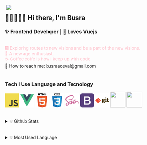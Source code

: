 <img src="https://media.giphy.com/media/L1R1tvI9svkIWwpVYr/giphy.gif" align="right" width="500">

## 👷🏻‍♀️👋🏻 Hi there, I'm Busra 
### ✨ Frontend Developer | 💙 Loves Vuejs 
</br> 
<font color="pink">🎆 Exploring routes to new visions and be a part of the new visions. </font>
</br>
<font color="pink"> 🧐 A new age enthusiast. </font>
</br>
<font color="pink">☕ Coffee coffe is how I keep up with code</font>
</br>
📩 How to reach me: busraaceval@gmail.com
</br>
</br>

### Tech I Use Language and Tecnology
<summary>
<img src="https://raw.githubusercontent.com/github/explore/80688e429a7d4ef2fca1e82350fe8e3517d3494d/topics/javascript/javascript.png" width="45" height="45">
<img src="https://raw.githubusercontent.com/github/explore/80688e429a7d4ef2fca1e82350fe8e3517d3494d/topics/vue/vue.png" width="45" height="45">
<img src="https://raw.githubusercontent.com/github/explore/80688e429a7d4ef2fca1e82350fe8e3517d3494d/topics/html/html.png" width="45" height="45">
<img src="https://raw.githubusercontent.com/github/explore/80688e429a7d4ef2fca1e82350fe8e3517d3494d/topics/css/css.png" width="45" height="45">
<img src="https://raw.githubusercontent.com/github/explore/80688e429a7d4ef2fca1e82350fe8e3517d3494d/topics/sass/sass.png" width="45" height="45">
<img src="https://raw.githubusercontent.com/github/explore/80688e429a7d4ef2fca1e82350fe8e3517d3494d/topics/bootstrap/bootstrap.png" width="45" height="45">
<img src="https://raw.githubusercontent.com/github/explore/80688e429a7d4ef2fca1e82350fe8e3517d3494d/topics/git/git.png" width="45" height="45"> 
 <img src="https://upload.wikimedia.org/wikipedia/commons/9/93/MongoDB_Logo.svg" width="50" height="50"> 
 <img src="https://www.google.com/search?q=slack&sa=X&hl=en&sxsrf=APq-WBuexSAns3FXMzIaXfNhlYg7qCHgDw:1648847871766&tbm=isch&source=iu&ictx=1&vet=1&fir=uUgJoD5qjmsB6M%252CxwZ2O08AN4HIvM%252C%252Fm%252F0zdp3l0%253BexyhyfAu5V_OpM%252Ca4ufukUJUUHheM%252C_%253BQoKmAGEaWmXe_M%252CF857Lsaz6sVBlM%252C_%253BRSqKujCWsXVPcM%252CUxK5A6H9H-lVBM%252C_%253BS1U8yxES-kGdzM%252C5hESVVXeNtyWRM%252C_%253BVOomv1Dw2c_6aM%252C5hESVVXeNtyWRM%252C_%253Bvb6qmI-8__pmYM%252CpaK3ga2d0TRviM%252C_%253Bd--JQMOdw4f_tM%252CLKJNQr-Kjt5RtM%252C_%253Bm0xnlyzjgrdTjM%252C1q08PIwDylGtwM%252C_%253B-dINRX18WyHTyM%252C9pR6iXHiKQfV-M%252C_%253BAzE9PesNtrliuM%252C5hESVVXeNtyWRM%252C_%253B-Py-abWwT2i9TM%252C1q08PIwDylGtwM%252C_&usg=AI4_-kSxPXTSwmagThigwNP6frFoW4HDUg&ved=2ahUKEwjIhL395PP2AhXGRPEDHaqXBjYQ_B16BAhqEAE#imgrc=uUgJoD5qjmsB6M" width="50" height="50"> 
</summary>
</br>
</br>
<details>
<summary>💡 Github Stats</summary>
<img src="https://github-readme-stats.vercel.app/api?username=bzceval&theme=nightowl&show_icons=true">
</details>
</br>
</br>
<details>
<summary>💡 Most Used Language</summary>
<img src="https://github-readme-stats.vercel.app/api/top-langs/?username=bzceval&layout=compact">
</details>
